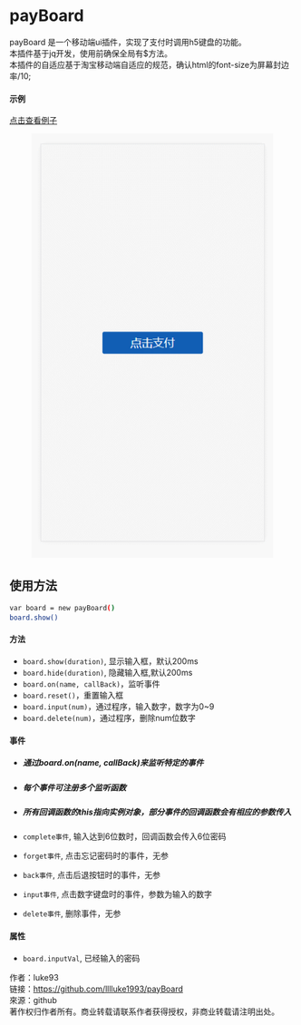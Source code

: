 # payBoard
payBoard 是一个移动端ui插件，实现了支付时调用h5键盘的功能。  
本插件基于jq开发，使用前确保全局有$方法。  
本插件的自适应基于淘宝移动端自适应的规范，确认html的font-size为屏幕封边率/10;
#### 示例
[点击查看例子](https://lllluke1993.github.io/payboard.html)

<p align="center">
  <img src="./example.gif" width="426" />
</p>

## 使用方法
```bash
var board = new payBoard() 
board.show()
```


#### 方法

* `board.show(duration)`, 显示输入框，默认200ms
* `board.hide(duration)`, 隐藏输入框,默认200ms
* `board.on(name, callBack)`，监听事件
* `board.reset()`，重置输入框
* `board.input(num)`，通过程序，输入数字，数字为0~9
* `board.delete(num)`，通过程序，删除num位数字


#### 事件
* ##### 通过board.on(name, callBack)来监听特定的事件
* ##### 每个事件可注册多个监听函数
* ##### 所有回调函数的this指向实例对象，部分事件的回调函数会有相应的参数传入

* `complete事件`, 输入达到6位数时，回调函数会传入6位密码
* `forget事件`, 点击忘记密码时的事件，无参
* `back事件`, 点击后退按钮时的事件，无参
* `input事件`, 点击数字键盘时的事件，参数为输入的数字
* `delete事件`, 删除事件，无参


#### 属性

* `board.inputVal`, 已经输入的密码

作者：luke93  
链接：https://github.com/lllluke1993/payBoard  
來源：github  
著作权归作者所有。商业转载请联系作者获得授权，非商业转载请注明出处。
